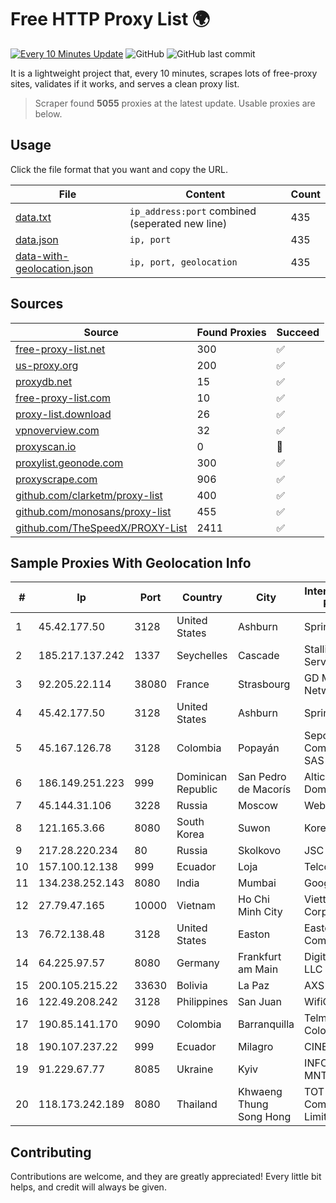 
# Free HTTP Proxy List 🌍

[![Every 10 Minutes Update](https://github.com/mertguvencli/http-proxy-list/actions/workflows/main.yml/badge.svg?branch=main)](https://github.com/mertguvencli/http-proxy-list/actions/workflows/main.yml)
![GitHub](https://img.shields.io/github/license/mertguvencli/http-proxy-list)
![GitHub last commit](https://img.shields.io/github/last-commit/mertguvencli/http-proxy-list)

It is a lightweight project that, every 10 minutes, scrapes lots of free-proxy sites, validates if it works, and serves a clean proxy list.


> Scraper found **5055** proxies at the latest update. Usable proxies are below.

## Usage

Click the file format that you want and copy the URL.


|File|Content|Count|
|----|-------|-----|
|[data.txt](https://raw.githubusercontent.com/mertguvencli/http-proxy-list/main/proxy-list/data.txt)|`ip_address:port` combined (seperated new line)|435|
|[data.json](https://raw.githubusercontent.com/mertguvencli/http-proxy-list/main/proxy-list/data.json)|`ip, port`|435|
|[data-with-geolocation.json](https://raw.githubusercontent.com/mertguvencli/http-proxy-list/main/proxy-list/data-with-geolocation.json)|`ip, port, geolocation`|435|

## Sources

|Source|Found Proxies|Succeed|
|------|-------------|-------|
|[free-proxy-list.net](https://free-proxy-list.net)|300|✅|
|[us-proxy.org](https://www.us-proxy.org)|200|✅|
|[proxydb.net](http://proxydb.net)|15|✅|
|[free-proxy-list.com](https://free-proxy-list.com/?page=&port=&type%5B%5D=http&type%5B%5D=https&up_time=0&search=Search)|10|✅|
|[proxy-list.download](https://www.proxy-list.download/HTTP)|26|✅|
|[vpnoverview.com](https://vpnoverview.com/privacy/anonymous-browsing/free-proxy-servers)|32|✅|
|[proxyscan.io](https://www.proxyscan.io)|0|🚫|
|[proxylist.geonode.com](https://proxylist.geonode.com/api/proxy-list?limit=300&page=1&sort_by=lastChecked&sort_type=desc&protocols=http,https)|300|✅|
|[proxyscrape.com](https://api.proxyscrape.com/v2/?request=displayproxies&protocol=http&timeout=10000&country=all&ssl=all&anonymity=all)|906|✅|
|[github.com/clarketm/proxy-list](https://raw.githubusercontent.com/clarketm/proxy-list/master/proxy-list-raw.txt)|400|✅|
|[github.com/monosans/proxy-list](https://raw.githubusercontent.com/monosans/proxy-list/main/proxies/http.txt)|455|✅|
|[github.com/TheSpeedX/PROXY-List](https://raw.githubusercontent.com/TheSpeedX/PROXY-List/master/http.txt)|2411|✅|


## Sample Proxies With Geolocation Info

|#|Ip|Port|Country|City|Internet Service Provider|
|-|--|----|-------|----|-------------------------|
|1|45.42.177.50|3128|United States|Ashburn|Sprint|
|2|185.217.137.242|1337|Seychelles|Cascade|Stallion Network Services Limited|
|3|92.205.22.114|38080|France|Strasbourg|GD MASS Network|
|4|45.42.177.50|3128|United States|Ashburn|Sprint|
|5|45.167.126.78|3128|Colombia|Popayán|Sepcom Comunicaciones SAS|
|6|186.149.251.223|999|Dominican Republic|San Pedro de Macorís|Altice Dominicana S.A.|
|7|45.144.31.106|3228|Russia|Moscow|Webhost LLC|
|8|121.165.3.66|8080|South Korea|Suwon|Korea Telecom|
|9|217.28.220.234|80|Russia|Skolkovo|JSC IOT|
|10|157.100.12.138|999|Ecuador|Loja|Telconet S.A|
|11|134.238.252.143|8080|India|Mumbai|Google LLC|
|12|27.79.47.165|10000|Vietnam|Ho Chi Minh City|Viettel Corporation|
|13|76.72.138.48|3128|United States|Easton|Easton Utilities Commission|
|14|64.225.97.57|8080|Germany|Frankfurt am Main|DigitalOcean, LLC|
|15|200.105.215.22|33630|Bolivia|La Paz|AXS Bolivia S. A.|
|16|122.49.208.242|3128|Philippines|San Juan|WifiCity, Inc|
|17|190.85.141.170|9090|Colombia|Barranquilla|Telmex Colombia S.A.|
|18|190.107.237.22|999|Ecuador|Milagro|CINECABLE TV|
|19|91.229.67.77|8085|Ukraine|Kyiv|INFOAURA-MNT|
|20|118.173.242.189|8080|Thailand|Khwaeng Thung Song Hong|TOT Public Company Limited|



## Contributing

Contributions are welcome, and they are greatly appreciated! Every
little bit helps, and credit will always be given.

